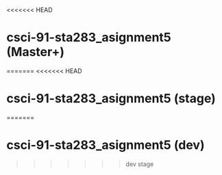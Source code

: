 <<<<<<< HEAD
# csci-91-sta283_asignment5 (Master+)
=======
<<<<<<< HEAD
# csci-91-sta283_asignment5 (stage)
=======
# csci-91-sta283_asignment5 (dev)
>>>>>>> dev
>>>>>>> stage
